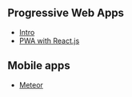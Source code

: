 ## Progressive Web Apps

* [Intro](https://medium.com/@slightlylate/progressive-apps-escaping-tabs-without-losing-our-soul-3b93a8561955)
* [PWA with React.js](https://medium.com/@addyosmani/progressive-web-apps-with-react-js-part-i-introduction-50679aef2b12)


## Mobile apps

* [Meteor](https://www.meteor.com/)
